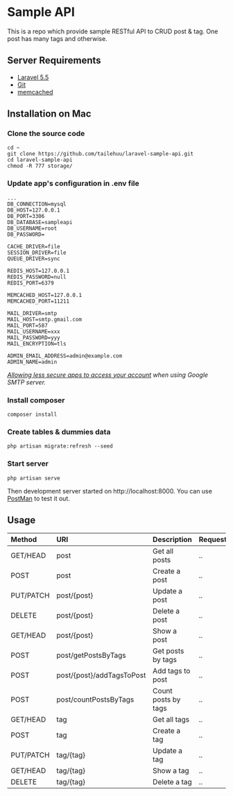 # Sample API

This is a repo which provide sample RESTful API to CRUD post & tag. One post has many tags and otherwise.

## Server Requirements

* [Laravel 5.5](https://laravel.com/docs/5.2)
* [Git](https://git-scm.com/book/en/v2/Getting-Started-Installing-Git)
* [memcached](http://memcached.org/)

## Installation on Mac
### Clone the source code
```
cd ~
git clone https://github.com/tailehuu/laravel-sample-api.git
cd laravel-sample-api
chmod -R 777 storage/
```
### Update app's configuration in __.env__ file
```
...
DB_CONNECTION=mysql
DB_HOST=127.0.0.1
DB_PORT=3306
DB_DATABASE=sampleapi
DB_USERNAME=root
DB_PASSWORD=

CACHE_DRIVER=file
SESSION_DRIVER=file
QUEUE_DRIVER=sync

REDIS_HOST=127.0.0.1
REDIS_PASSWORD=null
REDIS_PORT=6379

MEMCACHED_HOST=127.0.0.1
MEMCACHED_PORT=11211

MAIL_DRIVER=smtp
MAIL_HOST=smtp.gmail.com
MAIL_PORT=587
MAIL_USERNAME=xxx
MAIL_PASSWORD=yyy
MAIL_ENCRYPTION=tls

ADMIN_EMAIL_ADDRESS=admin@example.com
ADMIN_NAME=admin
```
*[Allowing less secure apps to access your account](https://support.google.com/accounts/answer/6010255?hl=en) when using Google SMTP server.*

### Install composer
```
composer install
```   
### Create tables & dummies data
```
php artisan migrate:refresh --seed
```
### Start server
```
php artisan serve
```
Then development server started on http://localhost:8000. You can use [PostMan](https://chrome.google.com/webstore/detail/postman/fhbjgbiflinjbdggehcddcbncdddomop?hl=en) to test it out. 

## Usage


| Method    | URI                       |  Description  | Request | Response |
|:----------|:--------------------------|:--------------|:--------|:---------|
| GET/HEAD  | post                      | Get all posts | ..      | ..       |
| POST      | post                      | Create a post | ..      | ..       |
| PUT/PATCH | post/{post}               | Update a post | ..      | ..       |
| DELETE    | post/{post}               | Delete a post | ..      | ..       |
| GET/HEAD  | post/{post}               | Show a post   | ..      | ..       |
| POST      | post/getPostsByTags       | Get posts by tags   | ..      | ..       |
| POST      | post/{post}/addTagsToPost | Add tags to post    | ..      | ..       |
| POST      | post/countPostsByTags     | Count posts by tags | ..      | ..       |
| GET/HEAD  | tag                       | Get all tags  | ..      | ..       |
| POST      | tag                       | Create a tag  | ..      | ..       |
| PUT/PATCH | tag/{tag}                 | Update a tag  | ..      | ..       |
| GET/HEAD  | tag/{tag}                 | Show a tag    | ..      | ..       |
| DELETE    | tag/{tag}                 | Delete a tag  | ..      | ..       |